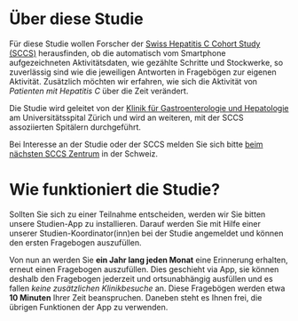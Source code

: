 Über diese Studie
=================

Für diese Studie wollen Forscher der [Swiss Hepatitis C Cohort Study (SCCS)](http://www.swisshcv.org) herausfinden, ob die automatisch vom Smartphone aufgezeichneten Aktivitätsdaten, wie gezählte Schritte und Stockwerke, so zuverlässig sind wie die jeweiligen Antworten in Fragebögen zur eigenen Aktivität.
Zusätzlich möchten wir erfahren, wie sich die Aktivität von _Patienten mit Hepatitis&nbsp;C_ über die Zeit verändert.

Die Studie wird geleitet von der [Klinik für Gastroenterologie und Hepatologie](http://www.gastroenterologie.usz.ch) am Universitätsspital Zürich und wird an weiteren, mit der SCCS assoziierten Spitälern durchgeführt.

Bei Interesse an der Studie oder der SCCS melden Sie sich bitte [beim nächsten SCCS Zentrum](http://www.swisshcv.org/clinical-centers.htm) in der Schweiz.


Wie funktioniert die Studie?
============================

Sollten Sie sich zu einer Teilnahme entscheiden, werden wir Sie bitten unsere Studien-App zu installieren.
Darauf werden Sie mit Hilfe einer unserer Studien-Koordinator(inn)en bei der Studie angemeldet und können den ersten Fragebogen auszufüllen.

Von nun an werden Sie **ein Jahr lang jeden Monat** eine Erinnerung erhalten, erneut einen Fragebogen auszufüllen.
Dies geschieht via App, sie können deshalb den Fragebogen jederzeit und ortsunabhängig ausfüllen und es fallen _keine zusätzlichen Klinikbesuche_ an.
Diese Fragebögen werden etwa **10 Minuten** Ihrer Zeit beanspruchen.
Daneben steht es Ihnen frei, die übrigen Funktionen der App zu verwenden.
